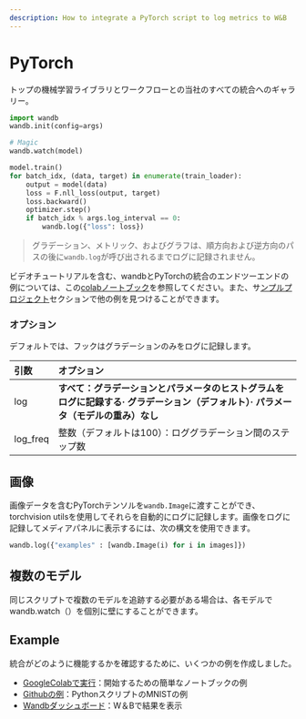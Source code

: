 ```yaml
---
description: How to integrate a PyTorch script to log metrics to W&B
---
```


# PyTorch

トップの機械学習ライブラリとワークフローとの当社のすべての統合へのギャラリー。

```python
import wandb
wandb.init(config=args)

# Magic
wandb.watch(model)

model.train()
for batch_idx, (data, target) in enumerate(train_loader):
    output = model(data)
    loss = F.nll_loss(output, target)
    loss.backward()
    optimizer.step()
    if batch_idx % args.log_interval == 0:
        wandb.log({"loss": loss})
```

> グラデーション、メトリック、およびグラフは、順方向および逆方向のパスの後に`wandb.log`が呼び出されるまでログに記録されません。

 ビデオチュートリアルを含む、wandbとPyTorchの統合のエンドツーエンドの例については、この[colabノートブック](https://colab.research.google.com/github/wandb/examples/blob/master/colabs/pytorch/Simple_PyTorch_Integration.ipynb)を参照してください。また、サ[ンプルプロジェクト](https://colab.research.google.com/github/wandb/examples/blob/master/colabs/pytorch/Simple_PyTorch_Integration.ipynb)セクションで他の例を見つけることができます。

###  **オプション**

 デフォルトでは、フックはグラデーションのみをログに記録します。

| 引数 | オプション |
| :--- | :--- |
| log |     **すべて：グラデーションとパラメータのヒストグラムをログに記録する·       グラデーション（デフォルト）·       パラメータ（モデルの重み）なし** |
| log\_freq | 整数（デフォルトは100）：ロググラデーション間のステップ数 |

## **画像**

 画像データを含むPyTorchテンソルを`wandb.Image`に渡すことができ、torchvision utilsを使用してそれらを自動的にログに記録します。画像をログに記録してメディアパネルに表示するには、次の構文を使用できます。

```python
wandb.log({"examples" : [wandb.Image(i) for i in images]})
```

## **複数のモデル**

同じスクリプトで複数のモデルを追跡する必要がある場合は、各モデルでwandb.watch（）を個別に壁にすることができます。

## Example

統合がどのように機能するかを確認するために、いくつかの例を作成しました。

*  [GoogleColabで実行](https://colab.research.google.com/github/wandb/examples/blob/master/colabs/pytorch/Simple_PyTorch_Integration.ipynb)：開始するための簡単なノートブックの例
*  [Githubの例](https://github.com/wandb/examples/blob/master/examples/pytorch/pytorch-cnn-mnist/main.py)：PythonスクリプトのMNISTの例
*  [Wandbダッシュボード](https://app.wandb.ai/wandb/pytorch-mnist/runs/)：W＆Bで結果を表示

